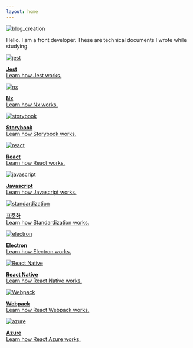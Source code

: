 ```yaml
---
layout: home
---
```


![blog_creation](https://img.shields.io/badge/blog_creation-2022_05_11-blue.svg)

Hello. I am a front developer. These are technical documents I wrote while studying.

<div class="sd-container-fluid ">
    <div class="docutils">
        <a class="docutil" href="01 jest/2022-05-10-jest-learn.html">
            <div class="sd-card">
                <div class="sd-card-body">
                    <img alt="jest" class="sd-width-auto" src="../images/logo jest-icon.png">
                    <p class="sd-card-text">
                        <strong>Jest</strong><br>
                        Learn how Jest works.
                    </p>
                </div>
            </div>
        </a>
        <a class="docutil" href="02 nx/2022-05-10-nx-learn.html">
            <div class="sd-card">
                <div class="sd-card-body">
                    <img alt="nx" class="sd-width-auto" src="../images/logo nx.png">
                    <p class="sd-card-text">
                        <strong>Nx</strong><br>
                        Learn how Nx works.
                    </p>
                </div>
            </div>
        </a>
        <a class="docutil" href="03 storybook/2022-05-10-storybook-learn.html">
            <div class="sd-card">
                <div class="sd-card-body">
                    <img alt="storybook" class="sd-width-auto" src="../images/logo storybook-icon.png">
                    <p class="sd-card-text">
                        <strong>Storybook</strong><br>
                        Learn how Storybook works.
                    </p>
                </div>
            </div>
        </a>
        <a class="docutil" href="04 react/2022-05-10-react-learn.html">
            <div class="sd-card">
                <div class="sd-card-body">
                    <img alt="react" class="sd-width-auto" src="../images/logo react-icon.png">
                    <p class="sd-card-text">
                        <strong>React</strong><br>
                        Learn how React works.
                    </p>
                </div>
            </div>
        </a>
        <a class="docutil" href="05 javascript/2022-05-10-javascript-learn.html">
            <div class="sd-card">
                <div class="sd-card-body">
                    <img alt="javascript" class="sd-width-auto" src="../images/logo javascript.png">
                    <p class="sd-card-text">
                        <strong>Javascript</strong><br>
                        Learn how Javascript works.
                    </p>
                </div>
            </div>
        </a>
        <a class="docutil" href="06 aas/2022-05-10-aas-learn.html">
            <div class="sd-card">
                <div class="sd-card-body">
                    <img alt="standardization" class="sd-width-auto" src="../images/logo data-factory.png">
                    <p class="sd-card-text">
                        <strong>표준화</strong><br>
                        Learn how Standardization works.
                    </p>
                </div>
            </div>
        </a>
        <a class="docutil" href="07 electron/2022-05-10-electron-learn.html">
            <div class="sd-card">
                <div class="sd-card-body">
                    <img alt="electron" class="sd-width-auto" src="../images/logo electron-icon.png">
                    <p class="sd-card-text">
                        <strong>Electron</strong><br>
                        Learn how Electron works.
                    </p>
                </div>
            </div>
        </a>
        <a class="docutil" href="08 react%20native/2022-05-10-react-native-learn.html">
            <div class="sd-card">
                <div class="sd-card-body">
                    <img alt="React Native" class="sd-width-auto" src="../images/logo react-icon.png">
                    <p class="sd-card-text">
                        <strong>React Native</strong><br>
                        Learn how React Native works.
                    </p>
                </div>
            </div>
        </a>
        <a class="docutil" href="09 webpack/2022-05-10-webpack-learn.html">
            <div class="sd-card">
                <div class="sd-card-body">
                    <img alt="Webpack" class="sd-width-auto" src="../images/logo webpack-icon.png">
                    <p class="sd-card-text">
                        <strong>Webpack</strong><br>
                        Learn how React Webpack works.
                    </p>
                </div>
            </div>
        </a>
        <a class="docutil" href="10 azure/2022-05-10-azure-learn.html">
            <div class="sd-card">
                <div class="sd-card-body">
                    <img alt="azure" class="sd-width-auto" src="../images/logo webpack-icon.png">
                    <p class="sd-card-text">
                        <strong>Azure</strong><br>
                        Learn how React Azure works.
                    </p>
                </div>
            </div>
        </a>
    </div>
</div>